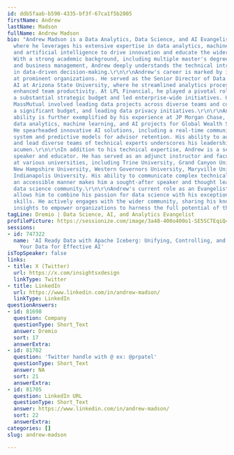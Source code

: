 ```yaml
---
id: ddb5faab-b590-4335-bf3f-67ca1f5b2005
firstName: Andrew
lastName: Madson
fullName: Andrew Madson
bio: "Andrew Madson is a Data Analytics, Data Science, and AI Evangelist at Dremio,
  where he leverages his extensive expertise in data analytics, machine learning,
  and artificial intelligence to drive innovation and educate the wider community.
  With a strong academic background, including multiple master's degrees in data analytics
  and business management, Andrew deeply understands the technical intricacies involved
  in data-driven decision-making.\r\n\r\nAndrew's career is marked by impactful roles
  at prominent organizations. He served as the Senior Director of Data Analytics &
  AI at Arizona State University, where he streamlined analytics processes and significantly
  enhanced team productivity. At LPL Financial, he played a pivotal role in creating
  a substantial strategic budget and led enterprise-wide initiatives. His tenure at
  MassMutual involved leading data projects across diverse teams and countries, managing
  a significant budget, and leading data privacy initiatives.\r\n\r\nAndrew's technical
  ability is further exemplified by his experience at JP Morgan Chase, where he led
  data analytics, machine learning, and AI projects for Global Wealth Supervision.
  He spearheaded innovative AI solutions, including a real-time communication monitoring
  system and predictive models for advisor retention. His ability to automate processes
  and lead diverse teams of technical experts underscores his leadership and technical
  acumen.\r\n\r\nIn addition to his technical expertise, Andrew is a seasoned public
  speaker and educator. He has served as an adjunct instructor and faculty member
  at various universities, including Trine University, Grand Canyon University, Southern
  New Hampshire University, Western Governors University, Maryville University, and
  Indianapolis University. His ability to communicate complex technical concepts in
  an accessible manner makes him a sought-after speaker and thought leader in the
  data science community.\r\n\r\nAndrew's current role as an Evangelist at Dremio
  allows him to combine his passion for data science with his exceptional communication
  skills. He actively engages with the wider community, sharing his knowledge and
  insights to empower organizations to harness the full potential of their data."
tagLine: Dremio | Data Science, AI, and Analytics Evangelist
profilePicture: https://sessionize.com/image/3a48-400o400o1-SE5SCTEqiQ4hGBpEAaoV5v.jpg
sessions:
- id: 747322
  name: 'AI Ready Data with Apache Iceberg: Unifying, Controlling, and Optimizing
    Your Data for Effective AI'
isTopSpeaker: false
links:
- title: X (Twitter)
  url: https://x.com/insightsxdesign
  linkType: Twitter
- title: LinkedIn
  url: https://www.linkedin.com/in/andrew-madson/
  linkType: LinkedIn
questionAnswers:
- id: 81698
  question: Company
  questionType: Short_Text
  answer: Dremio
  sort: 17
  answerExtra:
- id: 81702
  question: 'Twitter handle with @ ex: @prpatel'
  questionType: Short_Text
  answer: NA
  sort: 21
  answerExtra:
- id: 81705
  question: LinkedIn URL
  questionType: Short_Text
  answer: https://www.linkedin.com/in/andrew-madson/
  sort: 22
  answerExtra:
categories: []
slug: andrew-madson

---
```


